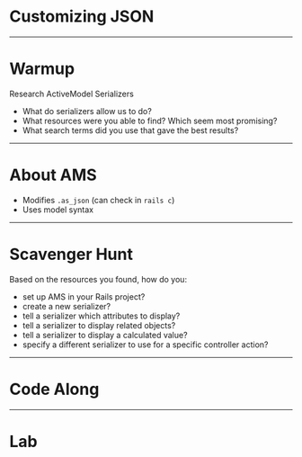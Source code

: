 # Customizing JSON

---

# Warmup

Research ActiveModel Serializers

* What do serializers allow us to do?
* What resources were you able to find? Which seem most promising?
* What search terms did you use that gave the best results?

---

# About AMS

* Modifies `.as_json` (can check in `rails c`)
* Uses model syntax

---

# Scavenger Hunt

Based on the resources you found, how do you:

* set up AMS in your Rails project?
* create a new serializer?
* tell a serializer which attributes to display?
* tell a serializer to display related objects?
* tell a serializer to display a calculated value?
* specify a different serializer to use for a specific controller action?

---

# Code Along

---

# Lab
